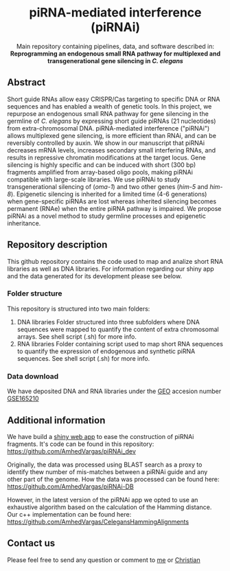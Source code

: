 
<h1 align="center">piRNA-mediated interference (piRNAi)</h1>
<p align="center">
Main repository containing pipelines, data, and software described in: <br><b>Reprogramming an endogenous small RNA pathway for multiplexed and transgenerational gene silencing in <i>C. elegans</i></b>
</p>

## Abstract
Short guide RNAs allow easy CRISPR/Cas targeting to specific DNA or RNA sequences and has enabled a wealth of genetic tools. In this project, we repurpose an endogenous small RNA pathway for gene silencing in the germline of *C. elegans* by expressing short guide piRNAs (21 nucleotides) from extra-chromosomal DNA. piRNA-mediated interference ("piRNAi") allows multiplexed gene silencing, is more efficient than RNAi, and can be reversibly controlled by auxin. We show in our manuscript that piRNAi decreases mRNA levels, increases secondary small interfering RNAs, and results in repressive chromatin modifications at the target locus. Gene silencing is highly specific and can be induced with short (300 bp) fragments amplified from array-based oligo pools, making piRNAi compatible with large-scale libraries. We use piRNAi to study transgenerational silencing of (*oma-1*) and two other genes (*him-5* and *him-8*). Epigenetic silencing is inherited for a limited time (4-6 generations) when gene-specific piRNAs are lost whereas inherited silencing becomes permanent (RNAe) when the entire piRNA pathway is impaired. We propose piRNAi as a novel method to study germline processes and epigenetic inheritance.

## Repository description
This github repository contains the code used to map and analize short RNA libraries as well as DNA libraries. For information regarding our shiny app and the data generated for its development please see below.

### Folder structure
This repository is structured into two main folders:
1. DNA libraries
Folder structured into three subfolders where DNA sequences were mapped to quantify the content of extra chromosomal arrays. See shell script (.sh) for more info.
2. RNA libraries
Folder containing script used to map short RNA sequences to quantify the expression of endogenous and synthetic piRNA sequences. See shell script (.sh) for more info.

### Data download
We have deposited DNA and RNA libraries under the [GEO](https://www.ncbi.nlm.nih.gov/geo/) accesion number [GSE165210](https://www.ncbi.nlm.nih.gov/geo/query/acc.cgi?acc=GSE165210)

## Additional information
We have build a [shiny web app](https://wormbuilder.dev/piRNAi/) to ease the construction of piRNAi fragments. 
It's code can be found in this repository: https://github.com/AmhedVargas/piRNAi_dev

Originally, the data was processed using BLAST search as a proxy to identify thew number of mis-matches between a piRNAi guide and any other part of the genome. How the data was processed can be found here: https://github.com/AmhedVargas/piRNAi-DB

However, in the latest version of the piRNAi app we opted to use an exhaustive algorithm based on the calculation of the Hamming distance. Our c++ implementation can be found here: https://github.com/AmhedVargas/CelegansHammingAlignments

## Contact us
Please feel free to send any question or comment to [me](mailto:avargas0lcg@gmail.com) or [Christian](mailto:cfjensen@kaust.edu.sa)
